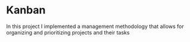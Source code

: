 # Kanban
In this project I implemented a management methodology that allows for organizing and prioritizing projects and their tasks
